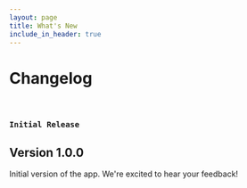 ```yaml
---
layout: page
title: What's New
include_in_header: true
---
```


# Changelog

<br>

### `Initial Release`
## Version 1.0.0
Initial version of the app. We're excited to hear your feedback!

<br>